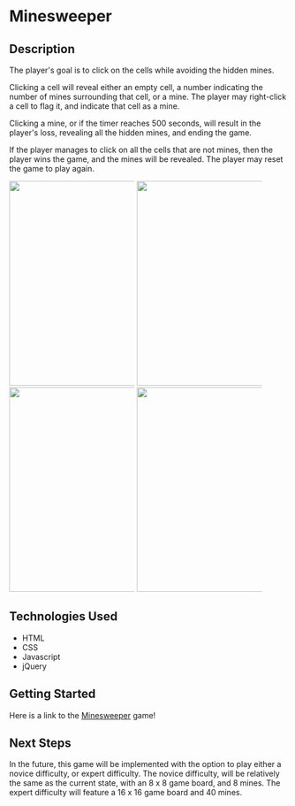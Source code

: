 # Minesweeper

## Description
<p>The player's goal is to click on the cells while avoiding the hidden mines.</p>

<p>Clicking a cell will reveal either an empty cell, a number indicating the number of mines surrounding that cell, or a mine. The player may right-click a cell to flag it, and indicate that cell as a mine.</p>

<p>Clicking a mine, or if the timer reaches 500 seconds, will result in the player's loss, revealing all the hidden mines, and ending the game.</p>

<p>If the player manages to click on all the cells that are not mines, then the player wins the game, and the mines will be revealed. The player may reset the game to play again.</p>

<div class="" style="display:inline-block; width:45%">
    <img src='https://i.imgur.com/3fFhT9i.png' width='300px' height='370px'>
</div>

<div class="" style="display:inline-block;width:45%">
    <img src='https://i.imgur.com/njzfKya.png' width='300px' height='370px'>
</div>

<div class="" style="display:inline-block;width:45%">
    <img src='https://i.imgur.com/lU1wSLO.png' width='300px' height='370px'>
</div>

<div class="" style="display:inline-block;width:45%">
    <img src='https://i.imgur.com/fPXTtFX.png' width='300px' height='370px'>
</div>

## Technologies Used

- HTML
- CSS
- Javascript
- jQuery


## Getting Started

Here is a link to the [Minesweeper](https://vtran95.github.io/minesweeper/) game!


## Next Steps

In the future, this game will be implemented with the option to play either a novice difficulty, or expert difficulty. The novice difficulty, will be relatively the same as the current state, with an 8 x 8 game board, and 8 mines. The expert difficulty will feature a 16 x 16 game board and 40 mines.